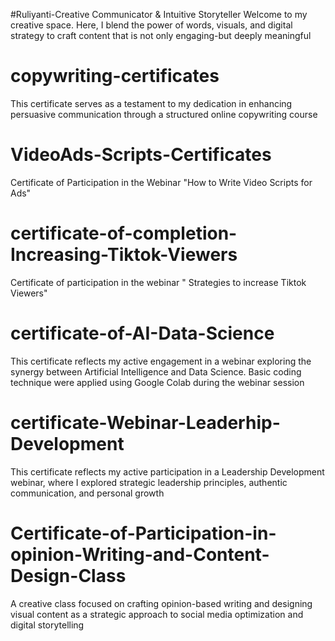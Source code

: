 #Ruliyanti-Creative Communicator & Intuitive Storyteller
Welcome to my creative space. Here, I blend the power of words, visuals, and digital strategy to craft content that is not only engaging-but deeply meaningful
# copywriting-certificates
This certificate serves as a testament to my dedication in enhancing persuasive communication through a structured online copywriting course
# VideoAds-Scripts-Certificates
Certificate of Participation in the Webinar "How to Write Video Scripts for Ads"
# certificate-of-completion-Increasing-Tiktok-Viewers
Certificate of participation in the webinar " Strategies to increase Tiktok Viewers" 
# certificate-of-AI-Data-Science
This certificate reflects my active engagement in a webinar exploring the synergy between Artificial Intelligence and Data Science. Basic coding technique were applied using Google Colab during the webinar session
# certificate-Webinar-Leaderhip-Development
This certificate reflects my active participation in a Leadership Development webinar, where I explored strategic leadership principles, authentic communication, and personal growth
# Certificate-of-Participation-in-opinion-Writing-and-Content-Design-Class
A creative class focused on crafting opinion-based writing and designing visual content as a strategic approach to social media optimization and digital storytelling
